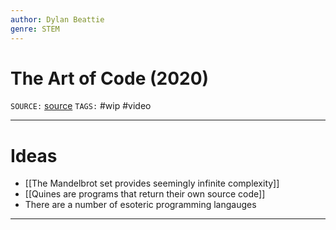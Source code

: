 ```yaml
---
author: Dylan Beattie
genre: STEM
---
```

# The Art of Code (2020)
`SOURCE:` [source](https://www.youtube.com/watch?v=6avJHaC3C2U)
`TAGS:` #wip #video 

---
# Ideas
- [[The Mandelbrot set provides seemingly infinite complexity]]
- [[Quines are programs that return their own source code]]
- There are a number of esoteric programming langauges

---
